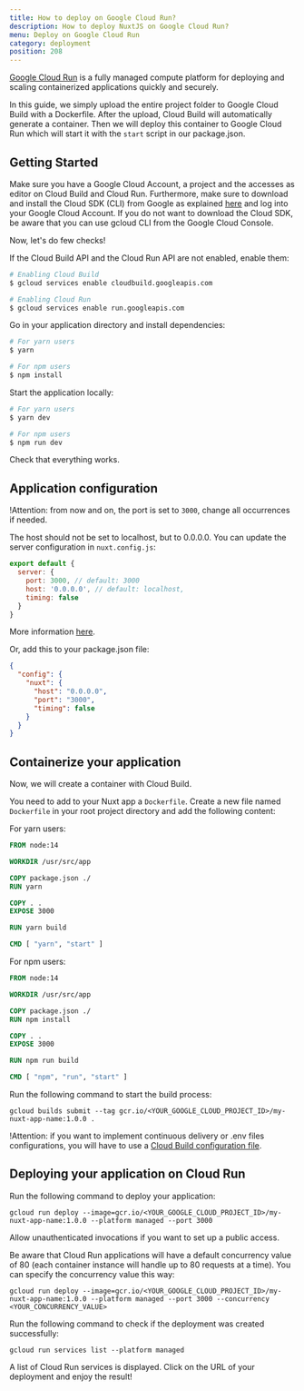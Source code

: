 ```yaml
---
title: How to deploy on Google Cloud Run?
description: How to deploy NuxtJS on Google Cloud Run?
menu: Deploy on Google Cloud Run
category: deployment
position: 208
---
```


[Google Cloud Run](https://cloud.google.com/run) is a fully managed compute platform for deploying and scaling containerized applications quickly and securely.

In this guide, we simply upload the entire project folder to Google Cloud Build with a Dockerfile. After the upload, Cloud Build will automatically generate a container. Then we will deploy this container to Google Cloud Run which will start it with the `start` script in our package.json.

## Getting Started

Make sure you have a Google Cloud Account, a project and the accesses as editor on Cloud Build and Cloud Run. Furthermore, make sure to download and install the Cloud SDK (CLI) from Google as explained [here](https://cloud.google.com/sdk/) and log into your Google Cloud Account. If you do not want to download the Cloud SDK, be aware that you can use gcloud CLI from the Google Cloud Console.

Now, let's do few checks!

If the Cloud Build API and the Cloud Run API are not enabled, enable them:

```bash
# Enabling Cloud Build
$ gcloud services enable cloudbuild.googleapis.com

# Enabling Cloud Run
$ gcloud services enable run.googleapis.com
```

Go in your application directory and install dependencies:

```bash
# For yarn users
$ yarn

# For npm users
$ npm install
```

Start the application locally:

```bash
# For yarn users
$ yarn dev

# For npm users
$ npm run dev
```

Check that everything works.

## Application configuration

!Attention: from now and on, the port is set to `3000`, change all occurrences if needed.

The host should not be set to localhost, but to 0.0.0.0. You can update the server configuration in `nuxt.config.js`:

```javascript
export default {
  server: {
    port: 3000, // default: 3000
    host: '0.0.0.0', // default: localhost,
    timing: false
  }
}
```

More information [here](/docs/2.x/configuration-glossary/configuration-server).

Or, add this to your package.json file:

```json
{
  "config": {
    "nuxt": {
      "host": "0.0.0.0",
      "port": "3000",
      "timing": false
    }
  }
}
```

## Containerize your application

Now, we will create a container with Cloud Build.

You need to add to your Nuxt app a `Dockerfile`. Create a new file named `Dockerfile` in your root project directory and add the following content:

For yarn users:

```Dockerfile
FROM node:14

WORKDIR /usr/src/app

COPY package.json ./
RUN yarn

COPY . .
EXPOSE 3000

RUN yarn build

CMD [ "yarn", "start" ]
```

For npm users:

```Dockerfile
FROM node:14

WORKDIR /usr/src/app

COPY package.json ./
RUN npm install

COPY . .
EXPOSE 3000

RUN npm run build

CMD [ "npm", "run", "start" ]
```

Run the following command to start the build process:

`gcloud builds submit --tag gcr.io/<YOUR_GOOGLE_CLOUD_PROJECT_ID>/my-nuxt-app-name:1.0.0 .`

!Attention: if you want to implement continuous delivery or .env files configurations, you will have to use a [Cloud Build configuration file](https://cloud.google.com/cloud-build/docs/build-config).

## Deploying your application on Cloud Run

Run the following command to deploy your application:

`gcloud run deploy --image=gcr.io/<YOUR_GOOGLE_CLOUD_PROJECT_ID>/my-nuxt-app-name:1.0.0 --platform managed --port 3000`

Allow unauthenticated invocations if you want to set up a public access.

Be aware that Cloud Run applications will have a default concurrency value of 80 (each container instance will handle up to 80 requests at a time). You can specify the concurrency value this way:

`gcloud run deploy --image=gcr.io/<YOUR_GOOGLE_CLOUD_PROJECT_ID>/my-nuxt-app-name:1.0.0 --platform managed --port 3000 --concurrency <YOUR_CONCURRENCY_VALUE>`

Run the following command to check if the deployment was created successfully:

`gcloud run services list --platform managed`

A list of Cloud Run services is displayed. Click on the URL of your deployment and enjoy the result!
